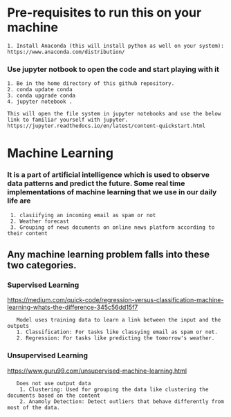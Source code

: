 # Pre-requisites to run this on your machine
    
    1. Install Anaconda (this will install python as well on your system): https://www.anaconda.com/distribution/

### Use jupyter notbook to open the code and start playing with it

    1. Be in the home directory of this github repository.
    2. conda update conda
    3. conda upgrade conda
    4. jupyter notebook .
    
    This will open the file system in jupyter notebooks and use the below link to familiar yourself with jupyter. https://jupyter.readthedocs.io/en/latest/content-quickstart.html
    


# Machine Learning

### It is a part of artificial intelligence which is used to observe data patterns and predict the future. Some real time implementations of machine learning that we use in our daily life are
     
     1. clasiifying an incoming email as spam or not
     2. Weather forecast
     3. Grouping of news documents on online news platform according to their content
     

## Any machine learning problem falls into these two categories.
    
   ### Supervised Learning
   
https://medium.com/quick-code/regression-versus-classification-machine-learning-whats-the-difference-345c56dd15f7
       
       Model uses training data to learn a link between the input and the outputs
       1. Classification: For tasks like classying email as spam or not.
       2. Regression: For tasks like predicting the tomorrow's weather.
    
   ### Unsupervised Learning
   
https://www.guru99.com/unsupervised-machine-learning.html
       
       Does not use output data
        1. Clustering: Used for grouping the data like clustering the documents based on the content
        2. Anamoly Detection: Detect outliers that behave differently from most of the data.
